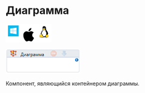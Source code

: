 # Диаграмма

![](<../../../.gitbook/assets/image (100) (1) (1) (1) (1) (1) (1) (10) (135).png>)

![](<../../../.gitbook/assets/image (333).png>)

Компонент, являющийся контейнером диаграммы.
